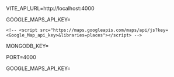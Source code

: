 <!-- FRONTEND .ENV -->

VITE_API_URL=http://localhost:4000

GOOGLE_MAPS_API_KEY=

<!-- index.html -->

<!-- add google map api key -->

    <!-- <script src="https://maps.googleapis.com/maps/api/js?key=<Google_Map_api_key>&libraries=places"></script> -->



<!-- BACKEND .ENV -->

MONGODB_KEY=

PORT=4000

GOOGLE_MAPS_API_KEY=

